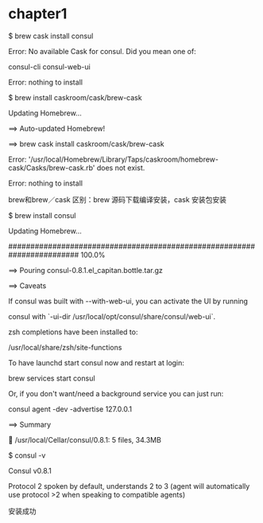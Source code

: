 # chapter1

$   brew cask install consul

Error: No available Cask for consul. Did you mean one of:

consul-cli                           consul-web-ui

Error: nothing to install

$  brew install caskroom/cask/brew-cask

Updating Homebrew...

==&gt; Auto-updated Homebrew!

==&gt; brew cask install caskroom/cask/brew-cask

Error: '/usr/local/Homebrew/Library/Taps/caskroom/homebrew-cask/Casks/brew-cask.rb' does not exist.

Error: nothing to install

brew和brew／cask 区别：brew 源码下载编译安装，cask 安装包安装

$  brew install consul

Updating Homebrew...

\#\#\#\#\#\#\#\#\#\#\#\#\#\#\#\#\#\#\#\#\#\#\#\#\#\#\#\#\#\#\#\#\#\#\#\#\#\#\#\#\#\#\#\#\#\#\#\#\#\#\#\#\#\#\#\#\#\#\#\#\#\#\#\#\#\#\#\#\#\#\#\# 100.0%

==&gt; Pouring consul-0.8.1.el\_capitan.bottle.tar.gz

==&gt; Caveats

If consul was built with --with-web-ui, you can activate the UI by running

consul with \`-ui-dir /usr/local/opt/consul/share/consul/web-ui\`.

zsh completions have been installed to:

/usr/local/share/zsh/site-functions

To have launchd start consul now and restart at login:

brew services start consul

Or, if you don't want/need a background service you can just run:

consul agent -dev -advertise 127.0.0.1

==&gt; Summary

🍺  /usr/local/Cellar/consul/0.8.1: 5 files, 34.3MB

$    consul -v

Consul v0.8.1

Protocol 2 spoken by default, understands 2 to 3 \(agent will automatically use protocol &gt;2 when speaking to compatible agents\)

安装成功

